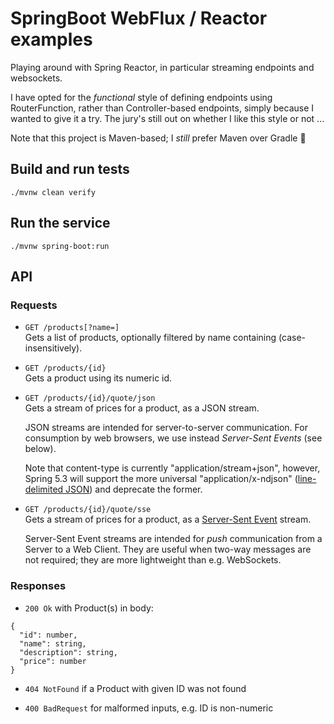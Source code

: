 # SpringBoot WebFlux / Reactor examples

Playing around with Spring Reactor, in particular streaming endpoints and websockets.

I have opted for the _functional_ style of defining endpoints using RouterFunction, rather than
Controller-based endpoints, simply because I wanted to give it a try. The jury's still out on
whether I like this style or not ...

Note that this project is Maven-based; I _still_ prefer Maven over Gradle 🤫

## Build and run tests

```
./mvnw clean verify
```

## Run the service

```
./mvnw spring-boot:run
```

## API

### Requests

* `GET /products[?name=]`  
  Gets a list of products, optionally filtered by name containing (case-insensitively).

* `GET /products/{id}`  
  Gets a product using its numeric id.

* `GET /products/{id}/quote/json`  
  Gets a stream of prices for a product, as a JSON stream.
  
  JSON streams are intended for server-to-server communication. For consumption by web browsers, we
  use instead _Server-Sent Events_ (see below).
  
  Note that content-type is currently "application/stream+json", however, Spring 5.3 will support
  the more universal "application/x-ndjson"
  ([line-delimited JSON](https://github.com/ndjson/ndjson-spec)) and deprecate the former.

* `GET /products/{id}/quote/sse`  
  Gets a stream of prices for a product, as a
  [Server-Sent Event](https://html.spec.whatwg.org/multipage/server-sent-events.html) stream.
  
  Server-Sent Event streams are intended for _push_ communication from a Server to a Web Client.
  They are useful when two-way messages are not required; they are more lightweight than e.g.
  WebSockets.

### Responses

* `200 Ok` with Product(s) in body:

```
{
  "id": number,
  "name": string,
  "description": string,
  "price": number
}
```

* `404 NotFound` if a Product with given ID was not found

* `400 BadRequest` for malformed inputs, e.g. ID is non-numeric

